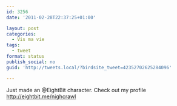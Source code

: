 ```yaml
---
id: 3256
date: '2011-02-28T22:37:25+01:00'

layout: post
categories:
  - Vis ma vie
tags:
  - tweet
format: status
publish_social: no
guid: 'http://tweets.local/?birdsite_tweet=42352702625284096'

---
```


Just made an @EightBit character. Check out my profile http://eightbit.me/nighcrawl